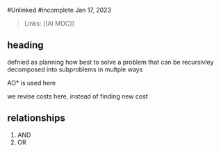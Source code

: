 #Unlinked 
#incomplete 
Jan 17, 2023

>Links: [[AI MOC]]

## heading
defnied as planning how best to solve a problem that can be recursivley decomposed into subproblems in multple ways

AO* is used here

we revise costs here, instead of finding new cost

## relationships
1. AND
2. OR

